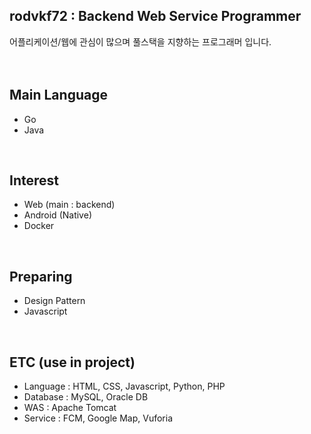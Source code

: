 ## rodvkf72 : Backend Web Service Programmer

어플리케이션/웹에 관심이 많으며 풀스택을 지향하는 프로그래머 입니다.
<br>
<br>
<br>

## Main Language

- Go
- Java 
<br>

## Interest

- Web (main : backend)
- Android (Native)
- Docker
<br>

## Preparing

- Design Pattern
- Javascript
<br>

## ETC (use in project)

- Language : HTML, CSS, Javascript, Python, PHP
- Database : MySQL, Oracle DB
- WAS : Apache Tomcat
- Service : FCM, Google Map, Vuforia
<br>

